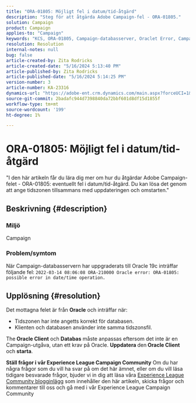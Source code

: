 ```yaml
---
title: "ORA-01805: Möjligt fel i datum/tid-åtgärd"
description: "Steg för att åtgärda Adobe Campaign-fel - ORA-01805."
solution: Campaign
product: Campaign
applies-to: "Campaign"
keywords: "KCS, ORA-01805, Campaign-databasserver, Oraclet Error, Campaign"
resolution: Resolution
internal-notes: null
bug: false
article-created-by: Zita Rodricks
article-created-date: "5/16/2024 5:13:40 PM"
article-published-by: Zita Rodricks
article-published-date: "5/16/2024 5:14:25 PM"
version-number: 3
article-number: KA-23316
dynamics-url: "https://adobe-ent.crm.dynamics.com/main.aspx?forceUCI=1&pagetype=entityrecord&etn=knowledgearticle&id=5111d3a0-a713-ef11-9f89-6045bd0298d4"
source-git-commit: 2badafc944d7398840da72bbf601d8df15d1855f
workflow-type: tm+mt
source-wordcount: '199'
ht-degree: 1%

---
```


# ORA-01805: Möjligt fel i datum/tid-åtgärd


&quot;I den här artikeln får du lära dig mer om hur du åtgärdar Adobe Campaign-felet - ORA-01805: eventuellt fel i datum/tid-åtgärd. Du kan lösa det genom att ange tidszonen tillsammans med uppdateringen och omstarten.&quot;

## Beskrivning {#description}


### <b>Miljö</b>

Campaign



### <b>Problem/symtom</b>

När Campaign-databasservern har uppgraderats till Oracle 19c inträffar följande fel: `2022-03-14 08:06:08 ORA-210000 Oracle error: ORA-01805: possible error in date/time operation.`


## Upplösning {#resolution}


Det mottagna felet är från <b>Oracle</b> och inträffar när:

- Tidszonen har inte angetts korrekt för databasen.
- Klienten och databasen använder inte samma tidszonsfil.


The<b> Oracle Client</b> och <b>Databas</b> måste anpassas eftersom det inte är en Campaign-utgåva, utan ett krav på Oracle. <b>Uppdatera </b>den<b> Oracle Client</b> och <b>starta</b>.


<b>Ställ frågor i vår Experience League Campaign Community</b>
Om du har några frågor som du vill ha svar på om det här ämnet, eller om du vill läsa tidigare besvarade frågor, bjuder vi in dig att läsa våra [Experience League Community blogginlägg](https://experienceleaguecommunities.adobe.com/t5/adobe-campaign-classic-blogs/introducing-top-kcs-articles-curated-for-your-troubleshooting/bc-p/672426#M132 "Följ länk") som innehåller den här artikeln, skicka frågor och kommentarer till oss och gå med i vår Experience League Campaign Community
